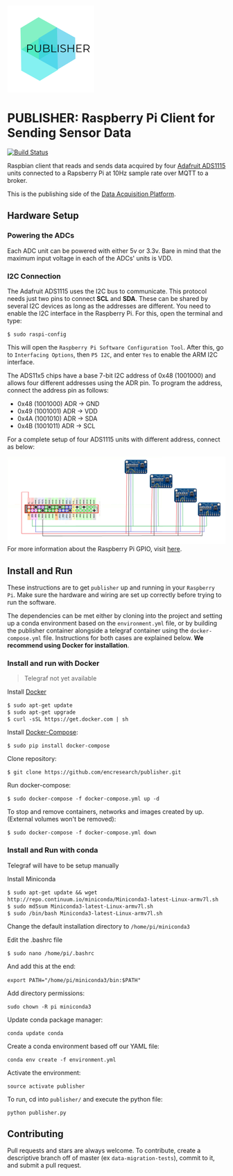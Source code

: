![PUBLISHER](./docs/images/publisher_logo.png)
# PUBLISHER: Raspberry Pi Client for Sending Sensor Data
[![Build Status](https://travis-ci.org/encresearch/publisher.svg?branch=master)](https://travis-ci.org/encresearch/publisher)

Raspbian client that reads and sends data acquired by four [Adafruit ADS1115](https://learn.adafruit.com/adafruit-4-channel-adc-breakouts/overview) units connected to a Rapsberry Pi at 10Hz sample rate over MQTT to a broker. 

This is the publishing side of the [Data Acquisition Platform](https://github.com/encresearch/data-assimilation-system).

## Hardware Setup

### Powering the ADCs
Each ADC unit can be powered with either 5v or 3.3v. Bare in mind that the maximum input voltage in each of the ADCs' units is VDD.

### I2C Connection
The Adafruit ADS1115 uses the I2C bus to communicate. This protocol needs just two pins to connect **SCL** and **SDA**. These can be shared by several I2C devices as long as the addresses are different. You need to enable the I2C interface in the Raspberry Pi. For this, open the terminal and type:

```
$ sudo raspi-config
```

This will open the ```Raspberry Pi Software Configuration Tool```. After this, go to ```Interfacing Options```, then ```P5 I2C```, and enter ```Yes``` to enable the ARM I2C interface.

The ADS11x5 chips have a base 7-bit I2C address of 0x48 (1001000) and allows four different addresses using the ADR pin. To program the address, connect the address pin as follows:
* 0x48 (1001000) ADR -> GND
* 0x49 (1001001) ADR -> VDD
* 0x4A (1001010) ADR -> SDA
* 0x4B (1001011) ADR -> SCL

For a complete setup of four ADS1115 units with different address, connect as below:

![ADS1115 Wiring Diagram](./docs/images/wiring.png)
For more information about the Raspberry Pi GPIO, visit [here](https://www.raspberrypi.org/documentation/usage/gpio/).

## Install and Run 
These instructions are to get ```publisher``` up and running in your ```Raspberry Pi```. Make sure the hardware and wiring are set up correctly before trying to run the software.

The dependencies can be met either by cloning into the project and setting up a conda environment based on the ```environment.yml``` file, or by building the publisher container alongside a telegraf container using the ```docker-compose.yml``` file. Instructions for both cases are explained below. **We recommend using Docker for installation**.

### Install and run with Docker
> Telegraf not yet available

Install [Docker](https://docs.docker.com/install/)
```
$ sudo apt-get update
$ sudo apt-get upgrade 
$ curl -sSL https://get.docker.com | sh
``` 

Install [Docker-Compose](https://docs.docker.com/compose/install/):

```
$ sudo pip install docker-compose
```

Clone repository:

```
$ git clone https://github.com/encresearch/publisher.git
```

Run docker-compose:

```
$ sudo docker-compose -f docker-compose.yml up -d
```

To stop and remove containers, networks and images created by up. (External volumes won't be removed):

```
$ sudo docker-compose -f docker-compose.yml down
```

### Install and Run with conda
Telegraf will have to be setup manually

Install Miniconda

```
$ sudo apt-get update && wget http://repo.continuum.io/miniconda/Miniconda3-latest-Linux-armv7l.sh
$ sudo md5sum Miniconda3-latest-Linux-armv7l.sh
$ sudo /bin/bash Miniconda3-latest-Linux-armv7l.sh
```

Change the default installation directory to ```/home/pi/miniconda3```

Edit the .bashrc file

```
$ sudo nano /home/pi/.bashrc
```

And add this at the end:

```export PATH="/home/pi/miniconda3/bin:$PATH"```

Add directory permissions:

```
sudo chown -R pi miniconda3
```

Update conda package manager:

```
conda update conda
```

Create a conda environment based off our YAML file:

```
conda env create -f environment.yml
```

Activate the environment:

```
source activate publisher
```

To run, cd into ```publisher/``` and execute the python file:

```
python publisher.py
```

## Contributing
Pull requests and stars are always welcome. To contribute, create a descriptive branch off of master (ex ```data-migration-tests```), commit to it, and submit a pull request.
